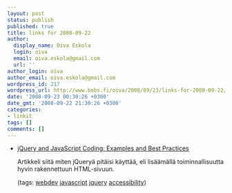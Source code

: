 ```yaml
---
layout: post
status: publish
published: true
title: links for 2008-09-22
author:
  display_name: Oiva Eskola
  login: oiva
  email: oiva.eskola@gmail.com
  url: ''
author_login: oiva
author_email: oiva.eskola@gmail.com
wordpress_id: 217
wordpress_url: http://www.bobs.fi/oiva/2008/09/23/links-for-2008-09-22/
date: '2008-09-23 00:30:26 +0300'
date_gmt: '2008-09-22 21:30:26 +0300'
categories:
- linkit
tags: []
comments: []
---
```

<ul class="delicious">
<li>
<div class="delicious-link"><a href="http://www.smashingmagazine.com/2008/09/16/jquery-examples-and-best-practices/">jQuery and JavaScript Coding: Examples and Best Practices</a></div></p>
<div class="delicious-extended">Artikkeli siit&auml; miten jQuery&auml; pit&auml;isi k&auml;ytt&auml;&auml;, eli lis&auml;&auml;m&auml;ll&auml; toiminnallisuutta hyvin rakennettuun HTML-sivuun.</div></p>
<div class="delicious-tags">(tags: <a href="http://delicious.com/oiva/webdev">webdev</a> <a href="http://delicious.com/oiva/javascript">javascript</a> <a href="http://delicious.com/oiva/jquery">jquery</a> <a href="http://delicious.com/oiva/accessibility">accessibility</a>)</div><br />
            </li></ul></p>
